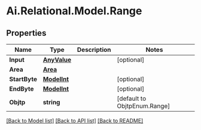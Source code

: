 
# Ai.Relational.Model.Range

## Properties

Name | Type | Description | Notes
------------ | ------------- | ------------- | -------------
**Input** | [**AnyValue**](AnyValue.md) |  | [optional] 
**Area** | [**Area**](Area.md) |  | 
**StartByte** | [**ModelInt**](ModelInt.md) |  | [optional] 
**EndByte** | [**ModelInt**](ModelInt.md) |  | [optional] 
**Objtp** | **string** |  | [default to ObjtpEnum.Range]

[[Back to Model list]](../README.md#documentation-for-models)
[[Back to API list]](../README.md#documentation-for-api-endpoints)
[[Back to README]](../README.md)

